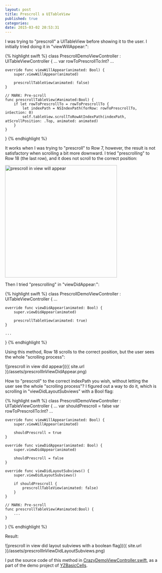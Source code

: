 ```yaml
---
layout: post
title: Prescroll a UITableView
published: true
categories:
date: 2015-03-02 20:53:31
---
```


I was trying to "prescroll" a UITableView before showing it to the user. I initially tried doing it in "viewWillAppear:":

{% highlight swift %}
class PrescrollDemoViewController : UITableViewController {
	...
	var rowToPrescrollTo:Int?
	...

	override func viewWillAppear(animated: Bool) {
		super.viewWillAppear(animated)
		
		prescrollTableView(animated: false)
	}

	// MARK: Pre-scroll
	func prescrollTableView(#animated:Bool) {
		if let rowToPrescrollTo = rowToPrescrollTo {
			let indexPath = NSIndexPath(forRow: rowToPrescrollTo, inSection: 0)
			self.tableView.scrollToRowAtIndexPath(indexPath, atScrollPosition: .Top, animated: animated)
		}
	}
}
{% endhighlight %}

It works when I was trying to "prescroll" to Row 7, however, the result is not satisfactory when scrolling a bit more downward. I tried "prescrolling" to Row 18 (the last row), and it does not scroll to the correct position:

<img alt="prescroll in view will appear" src="{{ site.url }}/assets/prescrollInViewWillAppear.png" width="370" />

Then I tried "prescrolling" in "viewDidAppear:":

{% highlight swift %}
class PrescrollDemoViewController : UITableViewController {
	...

	override func viewDidAppear(animated: Bool) {
		super.viewDidAppear(animated)
		
		prescrollTableView(animated: true)
	}

	...
}
{% endhighlight %}

Using this method, Row 18 scrolls to the correct position, but the user sees the whole "scrolling process":

![prescroll in view did appear]({{ site.url }}/assets/prescrollInViewDidAppear.png)

How to "prescroll" to the correct indexPath you wish, without letting the user see the whole "scrolling process"? I figured out a way to do it, which is scrolling in "viewDidLayoutSubviews" with a Bool flag:

{% highlight swift %}
class PrescrollDemoViewController : UITableViewController {
	...
	var shouldPrescroll = false
	var rowToPrescrollTo:Int?
	...

	override func viewWillAppear(animated: Bool) {
		super.viewWillAppear(animated)
		
		shouldPrescroll = true
	}
	
	override func viewDidAppear(animated: Bool) {
		super.viewDidAppear(animated)
		
		shouldPrescroll = false
	}
	
	override func viewDidLayoutSubviews() {
		super.viewDidLayoutSubviews()
		
		if shouldPrescroll {
			prescrollTableView(animated: false)
		}
	}

	// MARK: Pre-scroll
	func prescrollTableView(#animated:Bool) {
		...
	}
}
{% endhighlight %}

Result:

![prescroll in view did layout subviews with a boolean flag]({{ site.url }}/assets/prescrollInViewDidLayoutSubviews.png)


I put the source code of this method in [CrazyDemoViewController.swift](https://github.com/yichizhang/YZBasicCells/blob/master/BasicCells-Demo/BasicCells-Demo/CrazyDemoViewController.swift), as a part of the demo project of [YZBasicCells](https://github.com/yichizhang/YZBasicCells).
